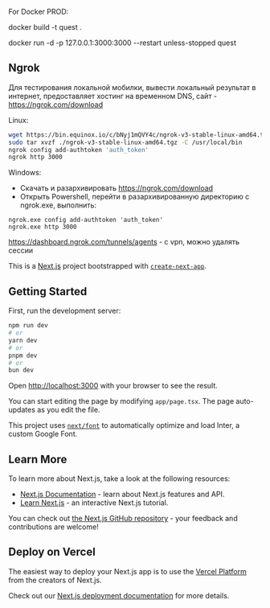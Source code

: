 For Docker PROD:

docker build -t quest .

docker run -d -p 127.0.0.1:3000:3000 --restart unless-stopped quest

## Ngrok
Для тестирования локальной мобилки, вывести локальный результат в интернет, предоставляет хостинг на временном DNS, сайт - https://ngrok.com/download

Linux:
```bash
wget https://bin.equinox.io/c/bNyj1mQVY4c/ngrok-v3-stable-linux-amd64.tgz
sudo tar xvzf ./ngrok-v3-stable-linux-amd64.tgz -C /usr/local/bin
ngrok config add-authtoken 'auth_token'
ngrok http 3000
```
Windows: 
- Скачать и разархивировать https://ngrok.com/download
- Открыть Powershell, перейти в разархивированную директорию с ngrok.exe, выполнить:
```
ngrok.exe config add-authtoken 'auth_token'
ngrok.exe http 3000
```
https://dashboard.ngrok.com/tunnels/agents - с vpn, можно удалять сессии



This is a [Next.js](https://nextjs.org/) project bootstrapped with [`create-next-app`](https://github.com/vercel/next.js/tree/canary/packages/create-next-app).

## Getting Started

First, run the development server:

```bash
npm run dev
# or
yarn dev
# or
pnpm dev
# or
bun dev
```

Open [http://localhost:3000](http://localhost:3000) with your browser to see the result.

You can start editing the page by modifying `app/page.tsx`. The page auto-updates as you edit the file.

This project uses [`next/font`](https://nextjs.org/docs/basic-features/font-optimization) to automatically optimize and load Inter, a custom Google Font.

## Learn More

To learn more about Next.js, take a look at the following resources:

- [Next.js Documentation](https://nextjs.org/docs) - learn about Next.js features and API.
- [Learn Next.js](https://nextjs.org/learn) - an interactive Next.js tutorial.

You can check out [the Next.js GitHub repository](https://github.com/vercel/next.js/) - your feedback and contributions are welcome!

## Deploy on Vercel

The easiest way to deploy your Next.js app is to use the [Vercel Platform](https://vercel.com/new?utm_medium=default-template&filter=next.js&utm_source=create-next-app&utm_campaign=create-next-app-readme) from the creators of Next.js.

Check out our [Next.js deployment documentation](https://nextjs.org/docs/deployment) for more details.
